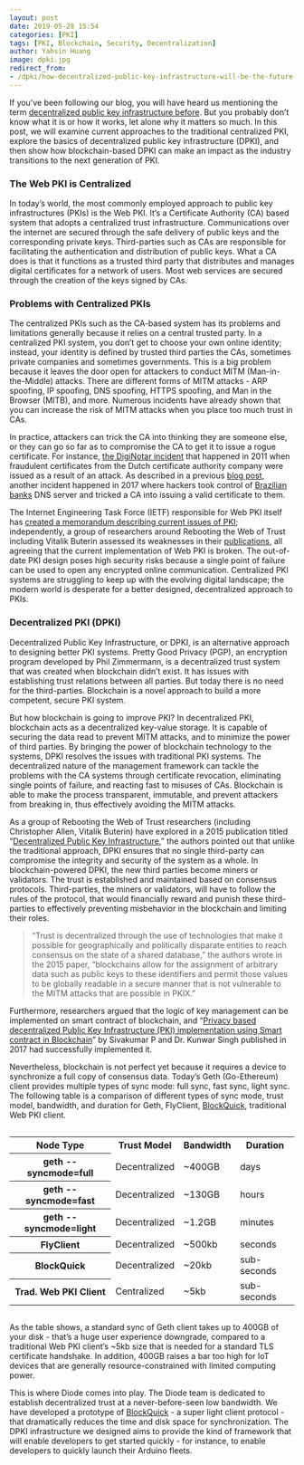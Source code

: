 ```yaml
---
layout: post
date: 2019-05-28 15:54
categories: [PKI]
tags: [PKI, Blockchain, Security, Decentralization]
author: Yahsin Huang
image: dpki.jpg
redirect_from:
- /dpki/how-decentralized-public-key-infrastructure-will-be-the-future-for-the-web-19148/
---
```


If you’ve been following our blog, you will have heard us mentioning the term [decentralized public key infrastructure before](/burning-platform-pki/2019/03/20/decentralized-pki.html). But you probably don’t know what it is or how it works, let alone why it matters so much. In this post, we will examine current approaches to the traditional centralized PKI, explore the basics of decentralized public key infrastructure (DPKI), and then show how blockchain-based DPKI can make an impact as the industry transitions to the next generation of PKI.

### The Web PKI is Centralized

In today’s world, the most commonly employed approach to public key infrastructures (PKIs) is the Web PKI. It’s a Certificate Authority (CA) based system that adopts a centralized trust infrastructure. Communications over the internet are secured through the safe delivery of public keys and the corresponding private keys. Third-parties such as CAs are responsible for facilitating the authentication and distribution of public keys. What a CA does is that it functions as a trusted third party that distributes and manages digital certificates for a network of users. Most web services are secured through the creation of the keys signed by CAs.

### Problems with Centralized PKIs

The centralized PKIs such as the CA-based system has its problems and limitations generally because it relies on a central trusted party. In a centralized PKI system, you don’t get to choose your own online identity; instead, your identity is defined by trusted third parties the CAs, sometimes private companies and sometimes governments. This is a big problem because it leaves the door open for attackers to conduct MITM (Man-in-the-Middle) attacks. There are different forms of MITM attacks - ARP spoofing, IP spoofing, DNS spoofing, HTTPS spoofing, and Man in the Browser (MITB), and more. Numerous incidents have already shown that you can increase the risk of MITM attacks when you place too much trust in CAs. 

In practice, attackers can trick the CA into thinking they are someone else, or they can go so far as to compromise the CA to get it to issue a rogue certificate. For instance, [the DigiNotar incident](https://www.theguardian.com/technology/2011/sep/05/diginotar-certificate-hack-cyberwar) that happened in 2011 when fraudulent certificates from the Dutch certificate authority company were issued as a result of an attack. As described in a previous [blog post](/burning-platform-pki/2019/03/20/decentralized-pki.html), another incident happened in 2017 where hackers took control of [Brazilian banks](https://www.wired.com/2017/04/hackers-hijacked-banks-entire-online-operation/) DNS server and tricked a CA into issuing a valid certificate to them.

The Internet Engineering Task Force (IETF) responsible for Web PKI itself has [created a memorandum describing current issues of PKI](https://tools.ietf.org/html/draft-iab-web-pki-problems-01#section-3.2.1); independently, a group of researchers around Rebooting the Web of Trust including Vitalik Buterin assessed its weaknesses in their [publications](https://danubetech.com/download/dpki.pdf), all agreeing that the current implementation of Web PKI is broken. The out-of-date PKI design poses high security risks because a single point of failure can be used to open any encrypted online communication. Centralized PKI systems are struggling to keep up with the evolving digital landscape; the modern world is desperate for a better designed, decentralized approach to PKIs.

### Decentralized PKI (DPKI)

Decentralized Public Key Infrastructure, or DPKI, is an alternative approach to designing better PKI systems. Pretty Good Privacy (PGP), an encryption program developed by Phil Zimmermann, is a decentralized trust system that was created when blockchain didn’t exist. It has issues with establishing trust relations between all parties. But today there is no need for the third-parties. Blockchain is a novel approach to build a more competent, secure PKI system.

But how blockchain is going to improve PKI? In decentralized PKI, blockchain acts as a decentralized key-value storage. It is capable of securing the data read to prevent MITM attacks, and to minimize the power of third parties. By bringing the power of blockchain technology to the systems, DPKI resolves the issues with traditional PKI systems. The decentralized nature of the management framework can tackle the problems with the CA systems through certificate revocation, eliminating single points of failure, and reacting fast to misuses of CAs. Blockchain is able to make the process transparent, immutable, and prevent attackers from breaking in, thus effectively avoiding the MITM attacks.

As a group of Rebooting the Web of Trust researchers (including Christopher Allen, Vitalik Buterin) have explored in a 2015 publication titled “[Decentralized Public Key Infrastructure](https://danubetech.com/download/dpki.pdf),” the authors pointed out that unlike the traditional approach, DPKI ensures that no single third-party can compromise the integrity and security of the system as a whole. In blockchain-powered DPKI, the new third parties become miners or validators. The trust is established and maintained based on consensus protocols. Third-parties, the miners or validators, will have to follow the rules of the protocol, that would financially reward and punish these third-parties to effectively preventing misbehavior in the blockchain and limiting their roles.

> “Trust is decentralized through the use of technologies that make it possible for geographically and politically disparate entities to reach consensus on the state of a shared database,” the authors wrote in the 2015 paper, “blockchains allow for the assignment of arbitrary data such as public keys to these identifiers and permit those values to be globally readable in a secure manner that is not vulnerable to the MITM attacks that are possible in PKIX.”

Furthermore, researchers argued that the logic of key management can be implemented on smart contract of blockchain, and “[Privacy based decentralized Public Key Infrastructure (PKI) implementation using Smart contract in Blockchain](https://isrdc.iitb.ac.in/blockchain/workshops/2017-iitb/papers/paper-11%20-%20Decentralized%20PKI%20in%20blockchain%20and%20Smart%20contract.pdf)” by Sivakumar P and Dr. Kunwar Singh published in 2017 had successfully implemented it.

Nevertheless, blockchain is not perfect yet because it requires a device to synchronize a full copy of consensus data. Today’s Geth (Go-Ethereum) client provides multiple types of sync mode: full sync, fast sync, light sync. The following table is a comparison of different types of sync mode, trust model, bandwidth, and duration for Geth, FlyClient, [BlockQuick](../assets/files/blockquick.pdf), traditional Web PKI client.

<div style="overflow: auto"><table>
<tr>
 <th>Node Type</th>
 <th>Trust Model</th>
 <th>Bandwidth</th>
 <th>Duration</th>
</tr>
<tr>
 <th>geth --syncmode=full</th>
 <td>Decentralized</td>
 <td>~400GB</td>
 <td>days</td>
</tr>
<tr>
 <th>geth --syncmode=fast</th>
 <td>Decentralized</td>
 <td>~130GB</td>
 <td>hours</td>
</tr>
<tr>
 <th>geth --syncmode=light</th>
 <td>Decentralized</td>
 <td>~1.2GB</td>
 <td>minutes</td>
</tr>
<tr>
 <th>FlyClient</th>
 <td>Decentralized</td>
 <td>~500kb</td>
 <td>seconds</td>
</tr>
<tr>
 <th>BlockQuick</th>
 <td>Decentralized</td>
 <td>~20kb</td>
 <td>sub-seconds</td>
</tr>
<tr>
 <th>Trad. Web PKI Client</th>
 <td>Centralized</td>
 <td>~5kb</td>
 <td>sub-seconds</td>
</tr>
</table></div>

As the table shows, a standard sync of Geth client takes up to 400GB of your disk - that’s a huge user experience downgrade, compared to a traditional Web PKI client’s ~5kb size that is needed for a standard TLS certificate handshake. In addition, 400GB raises a bar too high for IoT devices that are generally resource-constrained with limited computing power.

This is where Diode comes into play. The Diode team is dedicated to establish decentralized trust at a never-before-seen low bandwidth. We have developed a prototype of [BlockQuick](https://eprint.iacr.org/2019/579.pdf) - a super light client protocol - that dramatically reduces the time and disk space for synchronization. The DPKI infrastructure we designed aims to provide the kind of framework that will enable developers to get started quickly - for instance, to enable developers to quickly launch their Arduino fleets.

